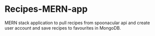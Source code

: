 # Recipes-MERN-app
MERN stack application to pull recipes from spoonacular api and create user account and save recipes to favourites in MongoDB. 
